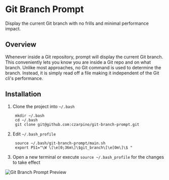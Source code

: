 # Git Branch Prompt

Display the current Git branch with no frills and minimal performance impact.

## Overview

Whenever inside a Git repository, prompt will display the current Git branch. This conveniently lets you know you are inside a Git repo and on what branch. Unlike most approaches, no Git command is used to determine the branch. Instead, it is simply read off a file making it independent of the Git cli's performance.

## Installation

1. Clone the project into `~/.bash`

        mkdir ~/.bash
        cd ~/.bash
        git clone git@github.com:czarpino/git-branch-prompt.git

2. Edit `~/.bash_profile`

        source ~/.bash/git-branch-prompt/main.sh
		export PS1="\W \[\e[0;36m\]\$git_branch\[\e[0m\]\$ "

3. Open a new terminal or execute `source ~/.bash_profile` for the changes to take effect

![Git Branch Prompt Preview](https://raw.github.com/czarpino/git-branch-prompt/master/preview.png)
